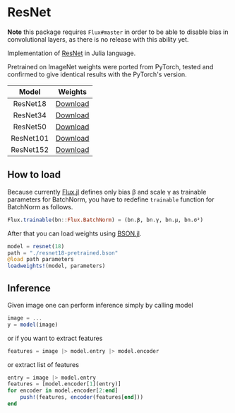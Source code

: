 # ResNet

**Note** this package requires `Flux#master` in order to be able to disable bias in convolutional layers,
as there is no release with this ability yet.

Implementation of [ResNet](https://arxiv.org/abs/1512.03385) in Julia language.

Pretrained on ImageNet weights were ported from PyTorch, tested and confirmed to give identical results with the PyTorch's version.

|Model|Weights|
|:-:|:-:|
|ResNet18|[Download](https://drive.google.com/file/d/1cFC6vUoCC0PsALfDpW6BK3A4mG5bIq4z/view?usp=sharing)|
|ResNet34|[Download](https://drive.google.com/file/d/1UJsLcWtab3lPMg5Vq-8OlDrjg-NT7Mso/view?usp=sharing)|
|ResNet50|[Download](https://drive.google.com/file/d/12E1bTVD818FwfA0RsZ8uP3RrrD6vVHzc/view?usp=sharing)|
|ResNet101|[Download](https://drive.google.com/file/d/10E3AD5pCbEefEFPbG4UAXLhmISMvgnt2/view?usp=sharing)|
|ResNet152|[Download](https://drive.google.com/file/d/1NZ-8d9PrnhAsOSdIZNOYop1iA3bYyDex/view?usp=sharing)|

## How to load

Because currently [Flux.jl](https://github.com/FluxML/Flux.jl) defines only bias β and scale γ as trainable parameters
for BatchNorm, you have to redefine `trainable` function for BatchNorm as follows.

```julia
Flux.trainable(bn::Flux.BatchNorm) = (bn.β, bn.γ, bn.μ, bn.σ²)
```

After that you can load weights using [BSON.jl](https://github.com/JuliaIO/BSON.jl).

```julia
model = resnet(18)
path = "./resnet18-pretrained.bson"
@load path parameters
loadweights!(model, parameters)
```

## Inference

Given image one can perform inference simply by calling model

```julia
image = ...
y = model(image)
```


or if you want to extract features

```julia
features = image |> model.entry |> model.encoder
```

or extract list of features

```julia
entry = image |> model.entry
features = [model.encoder[1](entry)]
for encoder in model.encoder[2:end]
    push!(features, encoder(features[end]))
end
```
